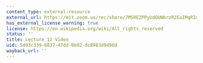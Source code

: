 ```yaml
---
content_type: external-resource
external_url: https://mit.zoom.us/rec/share/7M5REZPPyUdOUNbrzR2EaIMqRInjT6a8hilK_KcOz06Viec_gN-vfyXZdSpFR4x3
has_external_license_warning: true
license: https://en.wikipedia.org/wiki/All_rights_reserved
status: ''
title: Lecture 12 Video
uid: 5d93c339-6837-47dd-8b92-dc8983d9490d
wayback_url: ''
---
```

